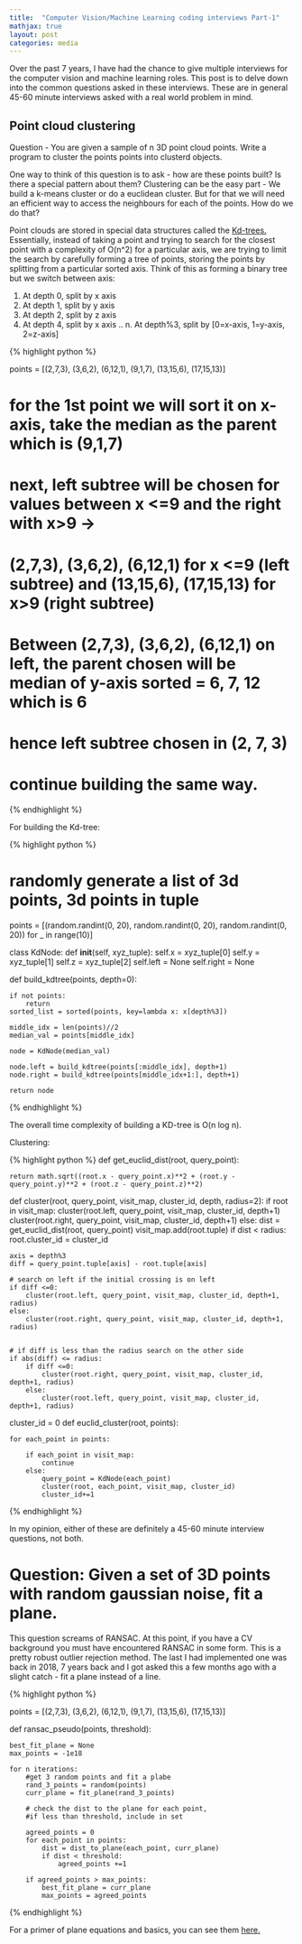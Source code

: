 ```yaml
---
title:  "Computer Vision/Machine Learning coding interviews Part-1"
mathjax: true
layout: post
categories: media
---
```


Over the past 7 years, I have had the chance to give multiple interviews for the computer vision and machine learning roles. This post is to delve down into the common questions asked in these interviews. These are in general 45-60 minute interviews asked with a real world problem in mind. 


## Point cloud clustering

Question - You are given a sample of n 3D point cloud points. Write a program to cluster the points points into clusterd objects.

One way to think of this question is to ask - how are these points built? Is there a special pattern about them? Clustering can be the easy part - We build a k-means cluster or do a euclidean cluster. But for that we will need an efficient way to access the neighbours for each of the points. How do we do that?

Point clouds are stored in special data structures called the [Kd-trees.](https://en.wikipedia.org/wiki/K-d_tree#:~:text=k%2Dd%20trees%20are%20a,Creating%20point%20clouds.) Essentially, instead of taking a point and trying to search for the closest point with a complexity of O(n^2) for a particular axis, we are trying to limit the search by carefully forming a tree of points, storing the points by splitting from a particular sorted axis. Think of this as forming a binary tree but we switch between axis:

1. At depth 0, split by x axis
2. At depth 1, split by y axis
3. At depth 2, split by z axis
3. At depth 4, split by x axis
..
n. At depth%3, split by [0=x-axis, 1=y-axis, 2=z-axis]


{% highlight python %}

points = [(2,7,3), (3,6,2), (6,12,1), (9,1,7), (13,15,6), (17,15,13)]



# for the 1st point we will sort it on x-axis, take the median as the parent which is (9,1,7)
# next, left subtree will be chosen for values between x <=9 and the right with x>9 -> 
# (2,7,3), (3,6,2), (6,12,1) for x <=9 (left subtree) and (13,15,6), (17,15,13) for x>9 (right subtree)
# Between (2,7,3), (3,6,2), (6,12,1) on left, the parent chosen will be median of y-axis sorted = 6, 7, 12 which is 6
# hence left subtree chosen in (2, 7, 3)
# continue building the same way.

{% endhighlight %}




For building the Kd-tree:


{% highlight python %}
# randomly generate a list of 3d points, 3d points in tuple

points = [(random.randint(0, 20), random.randint(0, 20), random.randint(0, 20)) for _ in range(10)]

class KdNode:
    def __init__(self, xyz_tuple):
        self.x = xyz_tuple[0]
        self.y = xyz_tuple[1]
        self.z = xyz_tuple[2]
        self.left = None
        self.right = None


def build_kdtree(points, depth=0):

    if not points:
        return
    sorted_list = sorted(points, key=lambda x: x[depth%3])
    
    middle_idx = len(points)//2
    median_val = points[middle_idx]

    node = KdNode(median_val)

    node.left = build_kdtree(points[:middle_idx], depth+1)
    node.right = build_kdtree(points[middle_idx+1:], depth+1)

    return node

{% endhighlight %}

The overall time complexity of building a KD-tree is O(n log n).


Clustering:

{% highlight python %}
def get_euclid_dist(root, query_point):

    return math.sqrt((root.x - query_point.x)**2 + (root.y - query_point.y)**2 + (root.z - query_point.z)**2)



def cluster(root, query_point, visit_map, cluster_id, depth, radius=2):
    if root in visit_map:
        cluster(root.left, query_point, visit_map, cluster_id, depth+1)
        cluster(root.right, query_point, visit_map, cluster_id, depth+1)
    else:
        dist = get_euclid_dist(root, query_point)
        visit_map.add(root.tuple)
        if  dist < radius:
            root.cluster_id = cluster_id
    
    axis = depth%3
    diff = query_point.tuple[axis] - root.tuple[axis]

    # search on left if the initial crossing is on left
    if diff <=0:
        cluster(root.left, query_point, visit_map, cluster_id, depth+1, radius)
    else:
        cluster(root.right, query_point, visit_map, cluster_id, depth+1, radius)

    
    # if diff is less than the radius search on the other side
    if abs(diff) <= radius:
        if diff <=0:
            cluster(root.right, query_point, visit_map, cluster_id, depth+1, radius)
        else:
            cluster(root.left, query_point, visit_map, cluster_id, depth+1, radius)



cluster_id = 0
def euclid_cluster(root, points):

    for each_point in points:

        if each_point in visit_map:
            continue
        else:
            query_point = KdNode(each_point)
            cluster(root, each_point, visit_map, cluster_id)
            cluster_id+=1


{% endhighlight %}


In my opinion, either of these are definitely a 45-60 minute interview questions, not both.



# Question: Given a set of 3D points with random gaussian noise, fit a plane.

This question screams of RANSAC. At this point, if you have a CV background you must have encountered RANSAC in some form. This is a pretty robust outlier rejection method. The last I had implemented one was back in 2018, 7 years back and I got asked this a few months ago with a slight catch - fit a plane instead of a line. 



{% highlight python %}

points = [(2,7,3), (3,6,2), (6,12,1), (9,1,7), (13,15,6), (17,15,13)]

def ransac_pseudo(points, threshold):

    
    best_fit_plane = None
    max_points = -1e18
   
    for n iterations:
        #get 3 random points and fit a plabe
        rand_3_points = random(points)
        curr_plane = fit_plane(rand_3_points)
        
        # check the dist to the plane for each point,
        #if less than threshold, include in set
        
        agreed_points = 0
        for each_point in points:
            dist = dist_to_plane(each_point, curr_plane)
            if dist < threshold:
                agreed_points +=1

        if agreed_points > max_points:
            best_fit_plane = curr_plane
            max_points = agreed_points 


{% endhighlight %}

For a primer of plane equations and basics, you can see them [here.](../_data/post1/Ransac.pdf)